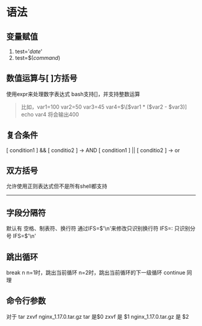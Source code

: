# 语法
## 变量赋值

1. test='*date*'
2. test=$(*command*)


## 数值运算与\[ ]方括号
使用expr来处理数字表达式
bash支持\[]，并支持整数运算
> 比如，var1=100
> var2=50
> var3=45
> var4=$\[$var1 \* ($var2 - $var3)]
> echo var4
> 将会输出400

## 复合条件
\[ condition1 ] && \[ conditio2 ] -> AND
\[ condition1 ] || \[ conditio2 ] -> or

## 双方括号
允许使用正则表达式但不是所有shell都支持

----

## 字段分隔符
默认有 空格、制表符、换行符
通过IFS=$'\n'来修改只识别换行符
IFS=: 只识别分号
IFS=$'\n'

## 跳出循环
break n
n=1时，跳出当前循环
n=2时，跳出当前循环的下一级循环
continue 同理

## 命令行参数
对于 tar zxvf nginx\_1.17.0.tar.gz
tar 是$0
zxvf 是 $1
nginx\_1.17.0.tar.gz 是 $2